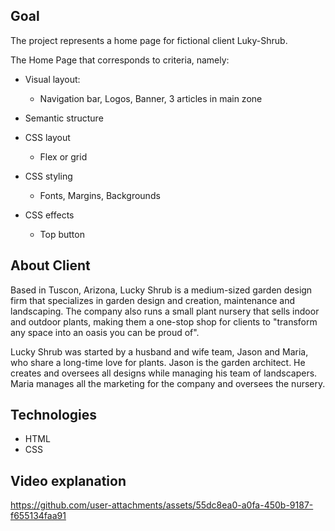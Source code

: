## Goal

The project represents a home page for fictional client Luky-Shrub.  

The Home Page that corresponds to criteria, namely:
- Visual layout:
    * Navigation bar, Logos, Banner, 3 articles in main zone

- Semantic structure

- CSS layout
    * Flex or grid

- CSS styling
    * Fonts, Margins, Backgrounds

- CSS effects
    * Top button
  

## About Client

Based in Tuscon, Arizona, Lucky Shrub is a medium-sized garden design firm that specializes in garden design and creation, maintenance and landscaping. The company also runs a small plant nursery that sells indoor and outdoor plants, making them a one-stop shop for clients to "transform any space into an oasis you can be proud of".

Lucky Shrub was started by a husband and wife team, Jason and Maria, who share a long-time love for plants. Jason is the garden architect. He creates and oversees all designs while managing his team of landscapers. Maria manages all the marketing for the company and oversees the nursery.

## Technologies
- HTML
- CSS

## Video explanation


https://github.com/user-attachments/assets/55dc8ea0-a0fa-450b-9187-f655134faa91

